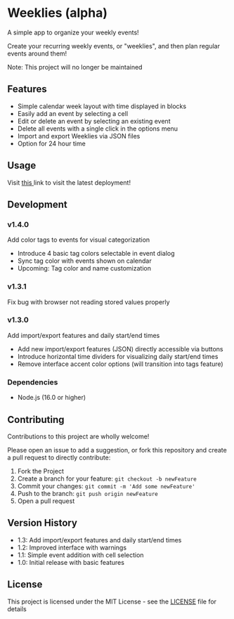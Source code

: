 # Weeklies (alpha)

A simple app to organize your weekly events!

Create your recurring weekly events, or "weeklies", 
and then plan regular events around them! 

Note: This project will no longer be maintained

## Features

- Simple calendar week layout with time displayed in blocks
- Easily add an event by selecting a cell
- Edit or delete an event by selecting an existing event
- Delete all events with a single click in the options menu
- Import and export Weeklies via JSON files
- Option for 24 hour time

## Usage

Visit <a target="_blank" href="https://blloop.github.io/weeklies-alpha"> this </a> link to visit the latest deployment!

## Development

### v1.4.0

Add color tags to events for visual categorization

- Introduce 4 basic tag colors selectable in event dialog
- Sync tag color with events shown on calendar
- Upcoming: Tag color and name customization

### v1.3.1

Fix bug with browser not reading stored values properly

### v1.3.0

Add import/export features and daily start/end times

- Add new import/export features (JSON) directly accessible via buttons
- Introduce horizontal time dividers for visualizing daily start/end times
- Remove interface accent color options (will transition into tags feature)

### Dependencies

- Node.js (16.0 or higher)

## Contributing

Contributions to this project are wholly welcome! 

Please open an issue to add a suggestion, 
or fork this repository and create a pull request to directly contribute: 

1. Fork the Project
2. Create a branch for your feature:  ```git checkout -b newFeature```
3. Commit your changes:  ```git commit -m 'Add some newFeature'```
4. Push to the branch:  ```git push origin newFeature```
5. Open a pull request

## Version History

* 1.3: Add import/export features and daily start/end times
* 1.2: Improved interface with warnings
* 1.1: Simple event addition with cell selection
* 1.0: Initial release with basic features

## License

This project is licensed under the MIT License - 
see the <a href="https://github.com/blloop/weeklies-alpha/blob/main/LICENSE" target="_blank">LICENSE</a> file for details
